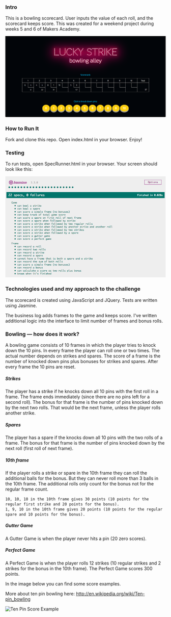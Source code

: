 ### Intro

This is a bowling scorecard. User inputs the value of each roll, and the scorecard keeps score. This was created for a weekend project during weeks 5 and 6 of Makers Academy.

![game screenshot](/public/images/scorecard_screenshot.png)

### How to Run It

Fork and clone this repo.  Open index.html in your browser. Enjoy!

### Testing

To run tests, open SpecRunner.html in your browser. Your screen should look like this:

![tests screenshot](/public/images/test_results.png)

### Technologies used and my approach to the challenge

The scorecard is created using JavaScript and JQuery. Tests are written using Jasmine.

The business log adds frames to the game and keeps score. I've written additional logic into the interface to limit number of frames and bonus rolls.

### Bowling — how does it work?

A bowling game consists of 10 frames in which the player tries to knock down the 10 pins. In every frame the player can roll one or two times. The actual number depends on strikes and spares. The score of a frame is the number of knocked down pins plus bonuses for strikes and spares. After every frame the 10 pins are reset.

##### Strikes

The player has a strike if he knocks down all 10 pins with the first roll in a frame. The frame ends immediately (since there are no pins left for a second roll). The bonus for that frame is the number of pins knocked down by the next two rolls. That would be the next frame, unless the player rolls another strike.

##### Spares

The player has a spare if the knocks down all 10 pins with the two rolls of a frame. The bonus for that frame is the number of pins knocked down by the next roll (first roll of next frame).

##### 10th frame

If the player rolls a strike or spare in the 10th frame they can roll the additional balls for the bonus. But they can never roll more than 3 balls in the 10th frame. The additional rolls only count for the bonus not for the regular frame count.

    10, 10, 10 in the 10th frame gives 30 points (10 points for the regular first strike and 20 points for the bonus).
    1, 9, 10 in the 10th frame gives 20 points (10 points for the regular spare and 10 points for the bonus).

##### Gutter Game

A Gutter Game is when the player never hits a pin (20 zero scores).

##### Perfect Game

A Perfect Game is when the player rolls 12 strikes (10 regular strikes and 2 strikes for the bonus in the 10th frame). The Perfect Game scores 300 points.

In the image below you can find some score examples.

More about ten pin bowling here: http://en.wikipedia.org/wiki/Ten-pin_bowling

![Ten Pin Score Example](images/example_ten_pin_scoring.png)
